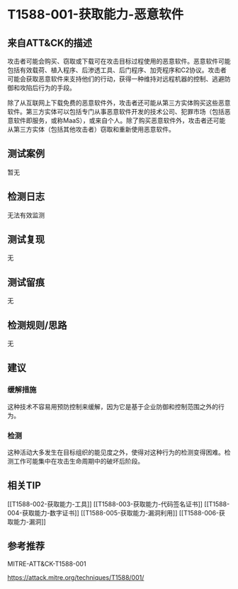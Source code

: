 # T1588-001-获取能力-恶意软件

## 来自ATT&CK的描述

攻击者可能会购买、窃取或下载可在攻击目标过程使用的恶意软件。恶意软件可能包括有效载荷、植入程序、后渗透工具、后门程序、加壳程序和C2协议。攻击者可能会获取恶意软件来支持他们的行动，获得一种维持对远程机器的控制、逃避防御和攻陷后行为的手段。

除了从互联网上下载免费的恶意软件外，攻击者还可能从第三方实体购买这些恶意软件。第三方实体可以包括专门从事恶意软件开发的技术公司、犯罪市场（包括恶意软件即服务，或称MaaS），或来自个人。除了购买恶意软件外，攻击者还可能从第三方实体（包括其他攻击者）窃取和重新使用恶意软件。

## 测试案例

暂无

## 检测日志

无法有效监测

## 测试复现

无

## 测试留痕

无

## 检测规则/思路

无

## 建议

### 缓解措施

这种技术不容易用预防控制来缓解，因为它是基于企业防御和控制范围之外的行为。

### 检测

这种活动大多发生在目标组织的能见度之外，使得对这种行为的检测变得困难。检测工作可能集中在攻击生命周期中的破坏后阶段。

## 相关TIP

[[T1588-002-获取能力-工具]]
[[T1588-003-获取能力-代码签名证书]]
[[T1588-004-获取能力-数字证书]]
[[T1588-005-获取能力-漏洞利用]]
[[T1588-006-获取能力-漏洞]]

## 参考推荐

MITRE-ATT&CK-T1588-001

<https://attack.mitre.org/techniques/T1588/001/>
